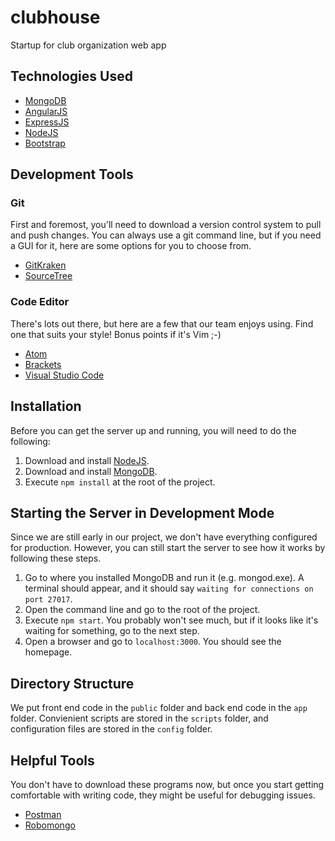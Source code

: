 # clubhouse
Startup for club organization web app

## Technologies Used
* [MongoDB](https://www.mongodb.com/)
* [AngularJS](https://angularjs.org/)
* [ExpressJS](https://expressjs.com/)
* [NodeJS](https://nodejs.org/en/)
* [Bootstrap](http://getbootstrap.com/)

## Development Tools

### Git

First and foremost, you'll need to download a version control system to pull and push changes. You can always use a git command line, but if you need a GUI for it, here are some options for you to choose from.

* [GitKraken](https://www.gitkraken.com/)
* [SourceTree](https://www.sourcetreeapp.com/)

### Code Editor

There's lots out there, but here are a few that our team enjoys using. Find one that suits your style! Bonus points if it's Vim ;-)

* [Atom](https://atom.io/)
* [Brackets](http://brackets.io/)
* [Visual Studio Code](https://code.visualstudio.com/)

## Installation

Before you can get the server up and running, you will need to do the following:

1. Download and install [NodeJS](https://nodejs.org/en/).
2. Download and install [MongoDB](https://www.mongodb.com/). 
3. Execute `npm install` at the root of the project.

## Starting the Server in Development Mode

Since we are still early in our project, we don't have everything configured for production. However, you can still start the server to see how it works by following these steps.

1. Go to where you installed MongoDB and run it (e.g. mongod.exe). A terminal should appear, and it should say `waiting for connections on port 27017`.
2. Open the command line and go to the root of the project.
3. Execute `npm start`. You probably won't see much, but if it looks like it's waiting for something, go to the next step.
4. Open a browser and go to `localhost:3000`. You should see the homepage.

## Directory Structure

We put front end code in the `public` folder and back end code in the `app` folder. Convienient scripts are stored in the `scripts` folder, and configuration files are stored in the `config` folder.

## Helpful Tools

You don't have to download these programs now, but once you start getting comfortable with writing code, they might be useful for debugging issues.

* [Postman](https://www.getpostman.com/)
* [Robomongo](https://robomongo.org/)
